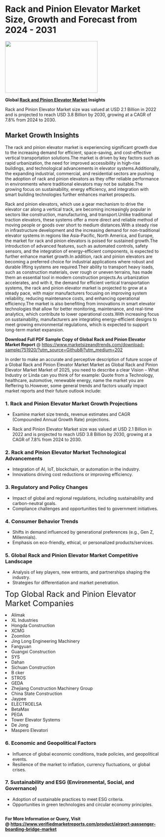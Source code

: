 <H1>Rack and Pinion Elevator Market Size, Growth and Forecast from 2024 - 2031</H1><img class="aligncenter size-medium wp-image-584254" src="https://thirdeyenews.in/wp-content/uploads/2024/09/Global-Market-Research-300x168.jpeg" alt="" width="300" height="168" /><p><strong>Global&nbsp;<a href="https://www.marketsizeandtrends.com/download-sample/751920/?utm_source=Github8j?utm_medium=202">Rack and Pinion Elevator Market</a> Insights</strong></p><p>Rack and Pinion Elevator Market size was valued at USD 2.1 Billion in 2022 and is projected to reach USD 3.8 Billion by 2030, growing at a CAGR of 7.8% from 2024 to 2030.</p><p><h2>Market Growth Insights</h2> <p>The rack and pinion elevator market is experiencing significant growth due to the increasing demand for efficient, space-saving, and cost-effective vertical transportation solutions.The market is driven by key factors such as rapid urbanization, the need for improved accessibility in high-rise buildings, and technological advancements in elevator systems.Additionally, the expanding industrial, commercial, and residential sectors are pushing the adoption of rack and pinion elevators as they offer reliable performance in environments where traditional elevators may not be suitable.The growing focus on sustainability, energy efficiency, and integration with smart building technologies further enhances market prospects.</p> <p>Rack and pinion elevators, which use a gear mechanism to drive the elevator car along a vertical track, are becoming increasingly popular in sectors like construction, manufacturing, and transport.Unlike traditional traction elevators, these systems offer a more direct and reliable method of moving people or goods over short to medium distances.With a steady rise in infrastructure development and the increasing demand for non-traditional elevator systems in regions like Asia-Pacific, North America, and Europe, the market for rack and pinion elevators is poised for sustained growth.The introduction of advanced features, such as automated controls, safety sensors, and the integration of energy-efficient components, is expected to further enhance market growth.In addition, rack and pinion elevators are becoming a preferred choice for industrial applications where robust and durable lifting systems are required.Their ability to transport heavy loads, such as construction materials, over rough or uneven terrains, has made them an essential tool in modern construction projects.As urbanization accelerates, and with it, the demand for efficient vertical transportation systems, the rack and pinion elevator market is projected to grow at a steady pace, with major manufacturers focusing on improving system reliability, reducing maintenance costs, and enhancing operational efficiency.The market is also benefiting from innovations in smart elevator technologies that allow for better monitoring, maintenance, and real-time analytics, which contribute to lower operational costs.With increasing focus on sustainability, manufacturers are integrating energy-efficient designs to meet growing environmental regulations, which is expected to support long-term market expansion.</p> <p><span class=""><strong>Download Full PDF Sample Copy of Global Rack and Pinion Elevator Market Report</strong> @ <a href="https://www.marketsizeandtrends.com/download-sample/751920/?utm_source=Github8j?utm_medium=202" target="_blank">https://www.marketsizeandtrends.com/download-sample/751920/?utm_source=Github8j?utm_medium=202</a></span></p><p>In order to make an accurate and perceptive description of future scope of a Global&nbsp;Rack and Pinion Elevator Market Market as Global&nbsp;Rack and Pinion Elevator Market Market of 2025, you need to describe a clear Vision &ndash; What Industry or Linda can you think of for example: Quote from a Technology, healthcare, automotive, renewable energy, name the market you are Reffering to.However, some general trends and factors usually impact market reports and their future outlook include:</p><h3>1.&nbsp;<strong>Rack and Pinion Elevator Market Growth Projections</strong></h3><ul><li>Examine market size trends, revenue estimates and CAGR (Compounded Annual Growth Rate) projections.</li><li><p>Rack and Pinion Elevator Market size was valued at USD 2.1 Billion in 2022 and is projected to reach USD 3.8 Billion by 2030, growing at a CAGR of 7.8% from 2024 to 2030.</p></li></ul><h3>2.&nbsp;<strong>Rack and Pinion Elevator Market Technological Advancements</strong></h3><ul><li>Integration of AI, IoT, blockchain, or automation in the industry.</li><li>Innovations driving cost reductions or improving efficiency.</li></ul><h3>3.&nbsp;<strong>Regulatory and Policy Changes</strong></h3><ul><li>Impact of global and regional regulations, including sustainability and carbon-neutral goals.</li><li>Compliance challenges and opportunities tied to government initiatives.</li></ul><h3>4.&nbsp;<strong>Consumer Behavior Trends</strong></h3><ul><li>Shifts in demand influenced by generational preferences (e.g., Gen Z, Millennials).</li><li>Emphasis on eco-friendly, ethical, or personalized products/services.</li></ul><h3>5.&nbsp;<strong>Global Rack and Pinion Elevator Market Competitive Landscape</strong></h3><ul><li>Analysis of key players, new entrants, and partnerships shaping the industry.</li><li>Strategies for differentiation and market penetration.</li></ul><p data-pm-slice="1 1 []"><span style="color: inherit; font-family: inherit; font-size: 25px;">Top Global Rack and Pinion Elevator Market Companies</span></p><div class="" data-test-id=""><p><li>Alimak</li><li> XL Industries</li><li> Hongda Construction</li><li> XCMG</li><li> Zoomlion</li><li> Jing Long Engineering Machinery</li><li> Fangyuan</li><li> Guangxi Construction</li><li> SYS</li><li> Dahan</li><li> Sichuan Construction</li><li> B cker</li><li> STROS</li><li> GEDA</li><li> Zhejiang Construction Machinery Group</li><li> China State Construction</li><li> Jaypee</li><li> ELECTROELSA</li><li> BetaMax</li><li> PEGA</li><li> Tower Elevator Systems</li><li> De Jong</li><li> Maspero Elevatori</li></p></div><h3>6.&nbsp;<strong>Economic and Geopolitical Factors</strong></h3><ul><li>Influence of global economic conditions, trade policies, and geopolitical events.</li><li>Resilience of the market to inflation, currency fluctuations, or global crises.</li></ul><h3>7.&nbsp;<strong>Sustainability and ESG (Environmental, Social, and Governance)</strong></h3><ul><li>Adoption of sustainable practices to meet ESG criteria.</li><li>Opportunities in green technologies and circular economy principles.</li></ul><h2><strong style="font-size: 14px;">For More Information or Query, Visit @&nbsp;</strong><a style="background-color: #ffffff; font-size: 14px;" href="https://www.marketsizeandtrends.com/report/rack-and-pinion-elevator-market/" target="_blank">https://www.verifiedmarketreports.com/product/airport-passenger-boarding-bridge-market</a></h2>